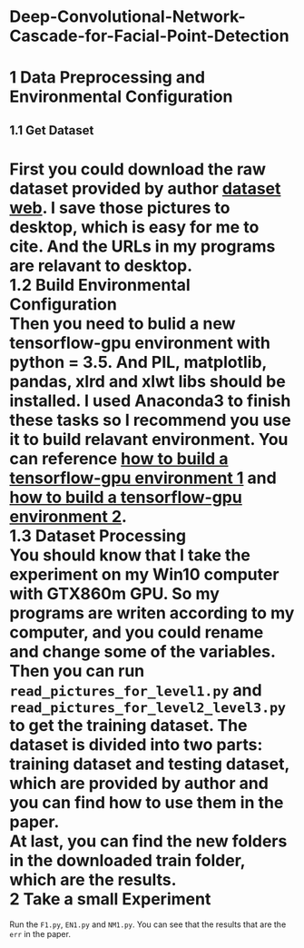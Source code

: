 # Deep-Convolutional-Network-Cascade-for-Facial-Point-Detection

1 Data Preprocessing and Environmental Configuration
======
## 1.1 Get Dataset
First you could download the raw dataset provided by author [dataset web](http://mmlab.ie.cuhk.edu.hk/archive/CNN/). I save those pictures to desktop, which is easy for me to cite. And the URLs in my programs are relavant to desktop.
</br>
1.2 Build Environmental Configuration
</br>
Then you need to bulid a new tensorflow-gpu environment with python = 3.5. And PIL, matplotlib, pandas, xlrd and xlwt libs should be installed. I used Anaconda3 to finish these tasks so I recommend you use it to build relavant environment. You can reference [how to build a tensorflow-gpu environment 1](https://blog.csdn.net/lwplwf/article/details/54894364) and [how to build a tensorflow-gpu environment 2](https://blog.csdn.net/lwplwf/article/details/54896088).
</br>
1.3 Dataset Processing
</br>
You should know that I take the experiment on my Win10 computer with GTX860m GPU. So my programs are writen according to my computer, and you could rename and change some of the variables.
</br>
Then you can run `read_pictures_for_level1.py` and `read_pictures_for_level2_level3.py` to get the training dataset. The dataset is divided into two parts: training dataset and testing dataset, which are provided by author and you can find how to use them in the paper.
</br>
At last, you can find the new folders in the downloaded train folder, which are the results.
</br>
2 Take a small Experiment
======
Run the `F1.py`, `EN1.py` and `NM1.py`. You can see that the results that are the `err` in the paper.
